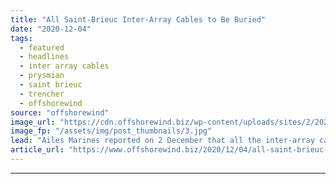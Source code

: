 ```yaml
---
title: "All Saint-Brieuc Inter-Array Cables to Be Buried"
date: "2020-12-04"
tags: 
  - featured
  - headlines
  - inter array cables
  - prysmian
  - saint brieuc
  - trencher
  - offshorewind
source: "offshorewind"
image_url: "https://cdn.offshorewind.biz/wp-content/uploads/sites/2/2020/12/04113005/Ailes-Marines_trencher-for-Saint-Brieuc-OWF.jpg"
image_fp: "/assets/img/post_thumbnails/3.jpg"
lead: "Ailes Marines reported on 2 December that all the inter-array cables at the Saint-Brieuc"
article_url: "https://www.offshorewind.biz/2020/12/04/all-saint-brieuc-inter-array-cables-to-be-buried/"
---
```


---
